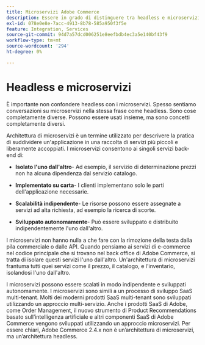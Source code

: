 ```yaml
---
title: Microservizi Adobe Commerce
description: Essere in grado di distinguere tra headless e microservizi come si tratta di Adobe Commerce.
exl-id: 078e0e8e-7acc-4913-8b78-585a950f3f5e
feature: Integration, Services
source-git-commit: 94d7a57dcd006251e8eefbdb4ec3a5e140bf43f9
workflow-type: tm+mt
source-wordcount: '294'
ht-degree: 0%

---
```


# Headless e microservizi

È importante non confondere headless con i microservizi. Spesso sentiamo conversazioni su microservizi nella stessa frase come headless. Sono cose completamente diverse. Possono essere usati insieme, ma sono concetti completamente diversi.

Architettura di microservizi è un termine utilizzato per descrivere la pratica di suddividere un&#39;applicazione in una raccolta di servizi più piccoli e liberamente accoppiati. I microservizi consentono ai singoli servizi back-end di:

- **Isolato l&#39;uno dall&#39;altro**- Ad esempio, il servizio di determinazione prezzi non ha alcuna dipendenza dal servizio catalogo.

- **Implementato su carta**- I clienti implementano solo le parti dell&#39;applicazione necessarie.

- **Scalabilità indipendente**- Le risorse possono essere assegnate a servizi ad alta richiesta, ad esempio la ricerca di scorte.

- **Sviluppato autonomamente**- Può essere sviluppato e distribuito indipendentemente l&#39;uno dall&#39;altro.

I microservizi non hanno nulla a che fare con la rimozione della testa dalla pila commerciale o dalle API. Quando pensiamo ai servizi di e-commerce nel codice principale che si trovano nel back office di Adobe Commerce, si tratta di isolare questi servizi l&#39;uno dall&#39;altro. Un&#39;architettura di microservizi frantuma tutti quei servizi come il prezzo, il catalogo, e l&#39;inventario, isolandosi l&#39;uno dall&#39;altro.

I microservizi possono essere scalati in modo indipendente e sviluppati autonomamente. I microservizi sono simili a un processo di sviluppo SaaS multi-tenant. Molti dei moderni prodotti SaaS multi-tenant sono sviluppati utilizzando un approccio multi-servizio. Anche i prodotti SaaS di Adobe, come Order Management, il nuovo strumento di Product Recommendations basato sull’intelligenza artificiale e altri componenti SaaS di Adobe Commerce vengono sviluppati utilizzando un approccio microservizi. Per essere chiari, Adobe Commerce 2.4.x non è un’architettura di microservizi, ma un’architettura headless.
